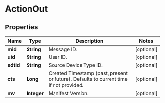 
# ActionOut

## Properties
Name | Type | Description | Notes
------------ | ------------- | ------------- | -------------
**mid** | **String** | Message ID. |  [optional]
**uid** | **String** | User ID. |  [optional]
**sdtid** | **String** | Source Device Type ID. |  [optional]
**cts** | **Long** | Created Timestamp (past, present or future). Defaults to current time if not provided. |  [optional]
**mv** | **Integer** | Manifest Version. |  [optional]



